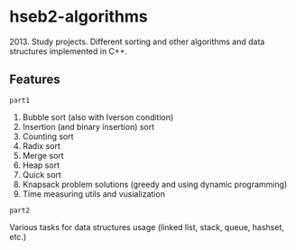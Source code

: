 # hseb2-algorithms
2013\. Study projects. Different sorting and other algorithms and data structures implemented in C++.
## Features
`part1`
1. Bubble sort (also with Iverson condition)
2. Insertion (and binary insertion) sort
3. Counting sort
4. Radix sort
5. Merge sort
6. Heap sort
7. Quick sort
8. Knapsack problem solutions (greedy and using dynamic programming)
9. Time measuring utils and vusialization

`part2`

  Various tasks for data structures usage (linked list, stack, queue, hashset, etc.)

